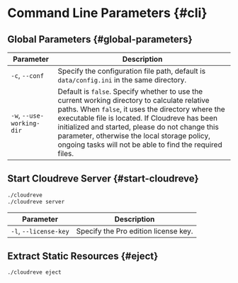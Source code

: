 # Command Line Parameters {#cli}

## Global Parameters {#global-parameters}

| Parameter                 | Description                                                                                                                                                                                                                                                                                                                                                        |
| ------------------------- | ------------------------------------------------------------------------------------------------------------------------------------------------------------------------------------------------------------------------------------------------------------------------------------------------------------------------------------------------------------------ |
| `-c`, `--conf`            | Specify the configuration file path, default is `data/config.ini` in the same directory.                                                                                                                                                                                                                                                                           |
| `-w`, `--use-working-dir` | Default is `false`. Specify whether to use the current working directory to calculate relative paths. When `false`, it uses the directory where the executable file is located. If Cloudreve has been initialized and started, please do not change this parameter, otherwise the local storage policy, ongoing tasks will not be able to find the required files. |

## Start Cloudreve Server {#start-cloudreve}

```bash
./cloudreve
./cloudreve server
```

| Parameter             | Description                          |
| --------------------- | ------------------------------------ |
| `-l`, `--license-key` | Specify the Pro edition license key. |

## Extract Static Resources {#eject}

```bash
./cloudreve eject
```
